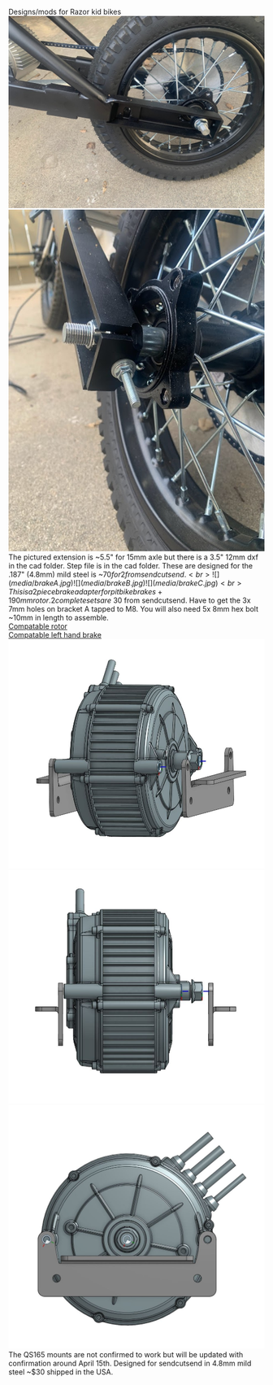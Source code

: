 Designs/mods for Razor kid bikes
![](media/side.jpg)
![](media/tension.jpg)
<br>
The pictured extension is ~5.5" for 15mm axle but there is a 3.5" 12mm dxf in the cad folder. Step file is in the cad folder. These are designed for the .187" (4.8mm) mild steel is ~$70 for 2 from sendcutsend.
<br>
![](media/brakeA.jpg)
![](media/brakeB.jpg)
![](media/brakeC.jpg)
<br>
This is a 2 piece brake adapter for pitbike brakes + 190mm rotor. 2 complete sets are ~$30 from sendcutsend. Have to get the 3x 7mm holes on bracket A tapped to M8. You will also need 5x 8mm hex bolt ~10mm in length to assemble.
<br>
<a href="https://www.amazon.com/dp/B0BG6VCX59" title="rotor">Compatable rotor</a> 
<br>
<a href="https://www.amazon.com/dp/B0BG6VCX59" title="brake">Compatable left hand brake</a> 
<br>
![](media/qs165angle.JPG)
![](media/qs165front.JPG)
![](media/qs165side.JPG)
<br>
The QS165 mounts are not confirmed to work but will be updated with confirmation around April 15th. Designed for sendcutsend in 4.8mm mild steel ~$30 shipped in the USA.
